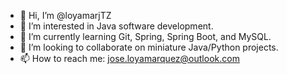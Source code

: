 - 👋 Hi, I’m @loyamarjTZ
- 👀 I’m interested in Java software development.
- 🌱 I’m currently learning Git, Spring, Spring Boot, and MySQL.
- 💞️ I’m looking to collaborate on miniature Java/Python projects.
- 📫 How to reach me: jose.loyamarquez@outlook.com

<!---
loyamarjTZ/loyamarjTZ is a ✨ special ✨ repository because its `README.md` (this file) appears on your GitHub profile.
You can click the Preview link to take a look at your changes.
--->
